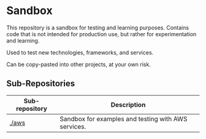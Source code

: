 # Sandbox

This repository is a sandbox for testing and learning purposes. Contains code that is not intended for production use, but rather for experimentation and learning.

Used to test new technologies, frameworks, and services.

Can be copy-pasted into other projects, at your own risk.

## Sub-Repositories

| Sub-repository | Description |
| --- | --- |
| [./aws](./aws) | Sandbox for examples and testing with AWS services. |